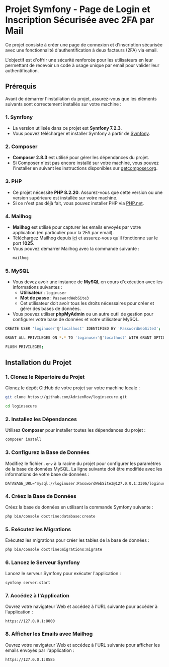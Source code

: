 # Projet Symfony - Page de Login et Inscription Sécurisée avec 2FA par Mail

Ce projet consiste à créer une page de connexion et d'inscription sécurisée avec une fonctionnalité d'authentification à deux facteurs (2FA) via email. 

L'objectif est d'offrir une sécurité renforcée pour les utilisateurs en leur permettant de recevoir un code à usage unique par email pour valider leur authentification.

## Prérequis

Avant de démarrer l'installation du projet, assurez-vous que les éléments suivants sont correctement installés sur votre machine :

### 1. **Symfony**
   - La version utilisée dans ce projet est **Symfony 7.2.3**.
   - Vous pouvez télécharger et installer Symfony à partir de [Symfony](https://symfony.com/download).

### 2. **Composer**
   - **Composer 2.8.3** est utilisé pour gérer les dépendances du projet.
   - Si Composer n'est pas encore installé sur votre machine, vous pouvez l'installer en suivant les instructions disponibles sur [getcomposer.org](https://getcomposer.org).

### 3. **PHP**
   - Ce projet nécessite **PHP 8.2.20**. Assurez-vous que cette version ou une version supérieure est installée sur votre machine.
   - Si ce n'est pas déjà fait, vous pouvez installer PHP via [PHP.net](https://www.php.net).

### 4. **Mailhog**
   - **Mailhog** est utilisé pour capturer les emails envoyés par votre application (en particulier pour la 2FA par email).
   - Téléchargez Mailhog depuis [ici](https://github.com/mailhog/MailHog) et assurez-vous qu'il fonctionne sur le port **1025**.
   - Vous pouvez démarrer Mailhog avec la commande suivante :
     ```bash
     mailhog
     ```

### 5. **MySQL**
   - Vous devez avoir une instance de **MySQL** en cours d'exécution avec les informations suivantes :
     - **Utilisateur** : `loginuser`
     - **Mot de passe** : `PasswordWebSite3`
     - Cet utilisateur doit avoir tous les droits nécessaires pour créer et gérer des bases de données.
   - Vous pouvez utiliser **phpMyAdmin** ou un autre outil de gestion pour configurer votre base de données et votre utilisateur MySQL.
```bash
CREATE USER 'loginuser'@'localhost' IDENTIFIED BY 'PasswordWebSite3';

GRANT ALL PRIVILEGES ON *.* TO 'loginuser'@'localhost' WITH GRANT OPTION;

FLUSH PRIVILEGES;
```
## Installation du Projet

### 1. **Clonez le Répertoire du Projet**

Clonez le dépôt GitHub de votre projet sur votre machine locale :
```bash
git clone https://github.com/AdrienRov/loginsecure.git

cd loginsecure
```
### 2. **Installez les Dépendances**

Utilisez **Composer** pour installer toutes les dépendances du projet :
```bash
composer install
```
### 3. **Configurez la Base de Données**

Modifiez le fichier `.env` à la racine du projet pour configurer les paramètres de la base de données MySQL. La ligne suivante doit être modifiée avec les informations de votre base de données :
```env
DATABASE_URL="mysql://loginuser:PasswordWebSite3@127.0.0.1:3306/loginuser"
```
### 4. **Créez la Base de Données**

Créez la base de données en utilisant la commande Symfony suivante :
```bash
php bin/console doctrine:database:create
```

### 5. **Exécutez les Migrations**

Exécutez les migrations pour créer les tables de la base de données :
```bash
php bin/console doctrine:migrations:migrate
```

### 6. **Lancez le Serveur Symfony**

Lancez le serveur Symfony pour exécuter l'application :
```bash
symfony server:start
```

### 7. **Accédez à l'Application**

Ouvrez votre navigateur Web et accédez à l'URL suivante pour accéder à l'application :
```
https://127.0.O.1:8000
```

### 8. **Afficher les Emails avec Mailhog**

Ouvrez votre navigateur Web et accédez à l'URL suivante pour afficher les emails envoyés par l'application :
```
https://127.0.O.1:8585
```

